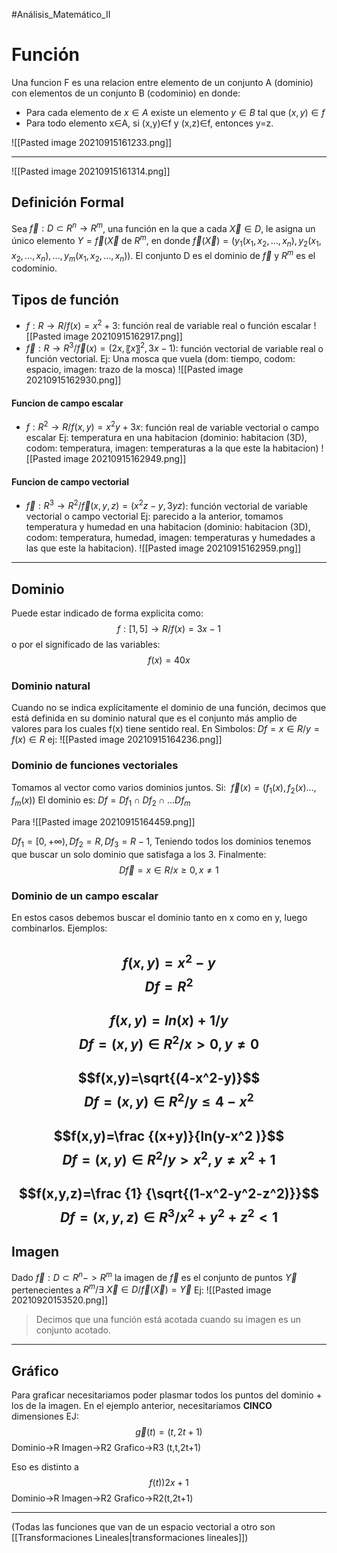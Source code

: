 #Análisis_Matemático_II 
# Función
Una funcion F es una relacion entre elemento de un conjunto A (dominio) con elementos de un conjunto B (codominio) en donde:
- Para cada elemento de $x \in A$ existe un elemento $y \in B$ tal que $(x,y) \in f$
- Para todo elemento x∈A, si (x,y)∈f y (x,z)∈f, entonces y=z.

![[Pasted image 20210915161233.png]]

---
![[Pasted image 20210915161314.png]]


## Definición Formal
Sea $\vec f:D⊂R^n→R^m$, una función en la que a cada $\vec X \in D$, le asigna un único elemento $Y=\vec f(\vec X$ de $R^m$, en donde $\vec f(\vec X)=(y_1 (x_1,x_2,…,x_n ),y_2 (x_1,x_2,…,x_n ),…,y_m (x_1,x_2,…,x_n ))$. El conjunto D es el dominio de $\vec f$ y $R^m$ es el codominio.

## Tipos de función 
- $f:R→R / f(x)=x^2+3$: función real de variable real o función escalar
![[Pasted image 20210915162917.png]]
- $\vec f :R→R^3  /\vec f(x)=(2x,〖 x〗^2,3x-1)$: función vectorial de variable real o función vectorial.
 Ej: Una mosca que vuela (dom: tiempo, codom: espacio, imagen: trazo de la mosca)
![[Pasted image 20210915162930.png]]
#### Funcion de campo escalar
- $f:R^2→R / f(x,y)=x^2 y+3x$: función real de variable vectorial o campo escalar
Ej: temperatura en una habitacion (dominio: habitacion (3D), codom: temperatura, imagen: temperaturas a la que este la habitacion)
![[Pasted image 20210915162949.png]]
#### Funcion de campo vectorial
-    $\vec f :R^3→R^2/\vec f(x,y,z)=(x^2 z-y,3yz)$: función vectorial de variable vectorial o campo vectorial
Ej: parecido a la anterior, tomamos temperatura y humedad en una habitacion (dominio: habitacion (3D), codom: temperatura, humedad, imagen: temperaturas y humedades a las que este la habitacion). 
![[Pasted image 20210915162959.png]]

---
## Dominio
Puede estar indicado de forma explicita como:
$$f:[1, 5]→R / f(x)=3x-1$$
o por el significado de las variables: 
$$f(x)=40x$$

### Dominio natural
Cuando no se indica explícitamente el dominio de una función, decimos que está definida en su dominio natural que es el conjunto más amplio de valores para los cuales f(x) tiene sentido real.
En Simbolos: $Df={x∈R / y=f(x)∈R}$
ej: ![[Pasted image 20210915164236.png]]

### Dominio de funciones vectoriales
Tomamos al vector como varios dominios juntos.
Si:     $\vec f(x)=(f_1 (x),f_2 (x)…,f_m (x))$
El dominio es: $Df={Df_1∩Df_2∩…Df_m }$

Para ![[Pasted image 20210915164459.png]]

$Df_1=[0,+∞), Df_2=R, Df_3=R-{1},$
Teniendo todos los dominios tenemos que buscar un solo dominio que satisfaga a los 3.
Finalmente:
$$D\vec f={x∈R / x≥0, x≠1}$$

### Dominio de un campo escalar
En estos casos debemos buscar el dominio tanto en x como en y, luego combinarlos.
Ejemplos: 

   
$$f(x,y)=x^2-y$$
$$Df=R^2$$
---

 $$f(x,y)=ln⁡(x)+1/y$$ 
 $$Df={(x,y)∈R^2 / x>0,y≠0}$$
---
   $$f(x,y)=\sqrt{(4-x^2-y)}$$ 
$$Df={(x,y)∈R^2 / y≤4-x^2}$$
---
$$f(x,y)=\frac {(x+y)}{ln(y-x^2 )}$$
$$Df={(x,y)∈R^2 / y>x^2, y≠x^2+1}$$
---
$$f(x,y,z)=\frac {1} {\sqrt{(1-x^2-y^2-z^2)}}$$
$$Df={(x,y,z)∈R^3 / x^2+y^2+z^2<1}$$
---
## Imagen
Dado $\vec f:D \subset R^n->R^m$ la imagen de $\vec f$ es el conjunto de puntos $\vec Y$ pertenecientes a $R^m / ∃\  \vec X \in D / \vec f(\vec X) = \vec Y$
Ej: ![[Pasted image 20210920153520.png]]

>Decimos que una función está acotada cuando su imagen es un conjunto acotado.

---
## Gráfico
Para graficar necesitariamos poder plasmar todos los puntos del dominio + los de la imagen. En el ejemplo anterior, necesitariamos **CINCO** dimensiones
EJ:
$$\vec g(t)=(t,2t+1)$$
Dominio->R
Imagen->R2
Grafico->R3 (t,t,2t+1)

Eso es distinto a 
$$f(t))2x+1$$
Dominio->R
Imagen->R2
Grafico->R2(t,2t+1)

---
(Todas las funciones que van de un espacio vectorial a otro son [[Transformaciones Lineales|transformaciones lineales]])